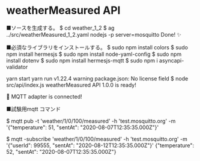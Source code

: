 # weatherMeasured API

■ソースを生成する。
$ cd weather_1_2
$ ag ../src/weatherMeasured_1_2.yaml nodejs -p server=mosquitto
Done! ✨


■必須なライブラリをインストールする。
$ sudo npm install colors
$ sudo npm install hermesjs
$ sudo npm install node-yaml-config
$ sudo npm install dotenv
$ sudo npm install hermesjs-mqtt
$ sudo npm i asyncapi-validator

yarn start
yarn run v1.22.4
warning package.json: No license field
$ node src/api/index.js
weatherMeasured API 1.0.0 is ready! 

🔗  MQTT adapter is connected!

■試験用mqtt コマンド

$ mqtt pub -t 'weather/1/0/100/measured' -h 'test.mosquitto.org' -m '{"temperature": 51, "sentAt": "2020-08-07T12:35:35.000Z"}'

$ mqtt -subscribe 'weather/1/0/100/measured' -h 'test.mosquitto.org' -m '{"userId": 99555, "sentAt": "2020-08-12T12:35:35.000Z"}'
{"temperature": 52, "sentAt": "2020-08-07T12:35:35.000Z"}
